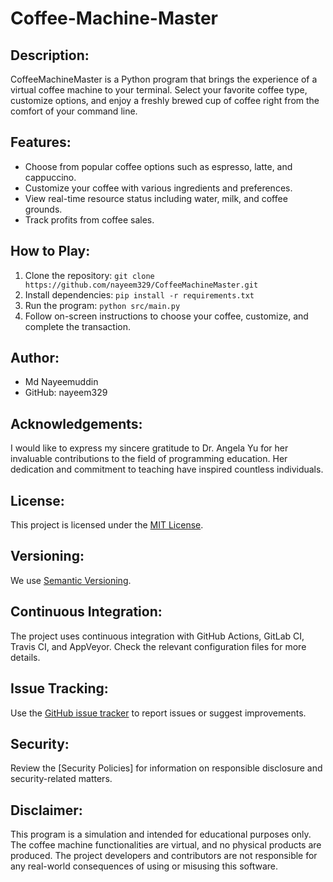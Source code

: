 # Coffee-Machine-Master

## Description:
CoffeeMachineMaster is a Python program that brings the experience of a virtual coffee machine to your terminal. Select your favorite coffee type, customize options, and enjoy a freshly brewed cup of coffee right from the comfort of your command line.

## Features:
- Choose from popular coffee options such as espresso, latte, and cappuccino.
- Customize your coffee with various ingredients and preferences.
- View real-time resource status including water, milk, and coffee grounds.
- Track profits from coffee sales.

## How to Play:
1. Clone the repository: `git clone https://github.com/nayeem329/CoffeeMachineMaster.git`
2. Install dependencies: `pip install -r requirements.txt`
3. Run the program: `python src/main.py`
4. Follow on-screen instructions to choose your coffee, customize, and complete the transaction.

## Author:
- Md Nayeemuddin
- GitHub: nayeem329

## Acknowledgements:
I would like to express my sincere gratitude to Dr. Angela Yu for her invaluable contributions to the field of programming education. Her dedication and commitment to teaching have inspired countless individuals.

## License:
This project is licensed under the [MIT License](LICENSE).

## Versioning:
We use [Semantic Versioning](https://semver.org/).

## Continuous Integration:
The project uses continuous integration with GitHub Actions, GitLab CI, Travis CI, and AppVeyor. Check the relevant configuration files for more details.

## Issue Tracking:
Use the [GitHub issue tracker](https://github.com/nayeem329/CoffeeMachineMaster/issues) to report issues or suggest improvements.

## Security:
Review the [Security Policies] for information on responsible disclosure and security-related matters.

## Disclaimer:
This program is a simulation and intended for educational purposes only. The coffee machine functionalities are virtual, and no physical products are produced. The project developers and contributors are not responsible for any real-world consequences of using or misusing this software.
